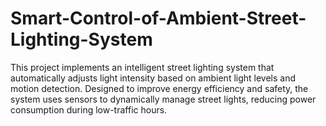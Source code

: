 # Smart-Control-of-Ambient-Street-Lighting-System
This project implements an intelligent street lighting system that automatically adjusts light intensity based on ambient light levels and motion detection. Designed to improve energy efficiency and safety, the system uses sensors to dynamically manage street lights, reducing power consumption during low-traffic hours.
